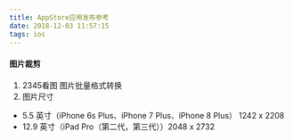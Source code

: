 ```yaml
---
title: AppStore应用发布参考
date: 2018-12-03 11:57:15
tags: ios
---
```


#### 图片裁剪
1. 2345看图 图片批量格式转换
2. 图片尺寸
 * 5.5 英寸（iPhone 6s Plus、iPhone 7 Plus、iPhone 8 Plus） 1242 x 2208 
 * 12.9 英寸（iPad Pro（第二代，第三代））2048 x 2732 

